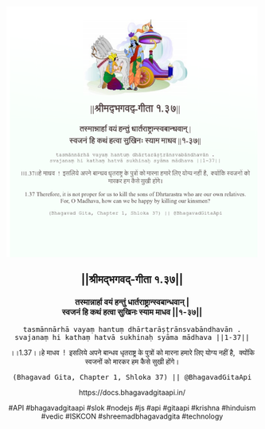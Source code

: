 <img src="../../asset/BG_1_37.png"/>
<center><h2>||श्रीमद्‍भगवद्‍-गीता १.३७||</h2>
<h3>तस्मान्नार्हा वयं हन्तुं धार्तराष्ट्रान्स्वबान्धवान् |<br/>स्वजनं हि कथं हत्वा सुखिनः स्याम माधव ||१-३७||</h3>
<pre>tasmānnārhā vayaṃ hantuṃ dhārtarāṣṭrānsvabāndhavān .<br/>svajanaṃ hi kathaṃ hatvā sukhinaḥ syāma mādhava ||1-37||</pre>
<p>।।1.37।।हे माधव  !  इसलिये अपने बान्धव धृतराष्ट्र के पुत्रों को मारना हमारे लिए योग्य नहीं है,  क्योंकि स्वजनों को मारकर हम कैसे सुखी होंगे।</p>
<pre>(Bhagavad Gita, Chapter 1, Shloka 37) || @BhagavadGitaApi</pre><p>https://docs.bhagavadgitaapi.in/</p><p>#API #bhagavadgitaapi #slok #nodejs #js #api #gitaapi #krishna #hinduism #vedic #ISKCON #shreemadbhagavadgita #technology</p></center>